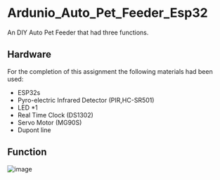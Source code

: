 # Ardunio_Auto_Pet_Feeder_Esp32
An DIY Auto Pet Feeder that had three functions.
## Hardware
For the completion of this assignment the following materials had been used:  
- ESP32s
- Pyro-electric Infrared Detector (PIR,HC-SR501)
- LED *1
- Real Time Clock (DS1302)
- Servo Motor (MG90S)
- Dupont line
## Function
![image](https://github.com/ridegeart/Ardunio_Auto_Pet_Feeder_Esp32/assets/73794853/ac3faa6f-6348-4d23-98cf-3637072c698b)

